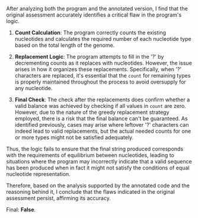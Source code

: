After analyzing both the program and the annotated version, I find that the original assessment accurately identifies a critical flaw in the program's logic.

1. **Count Calculation**: The program correctly counts the existing nucleotides and calculates the required number of each nucleotide type based on the total length of the genome. 

2. **Replacement Logic**: The program attempts to fill in the '?' by decrementing counts as it replaces with nucleotides. However, the issue arises in how it organizes these replacements. Specifically, when '?' characters are replaced, it's essential that the `count` for remaining types is properly maintained throughout the process to avoid oversupply for any nucleotide.

3. **Final Check**: The check after the replacements does confirm whether a valid balance was achieved by checking if all values in `count` are zero. However, due to the nature of the greedy replacement strategy employed, there is a risk that the final balance can't be guaranteed. As identified previously, cases may arise where leftover '?' characters can indeed lead to valid replacements, but the actual needed counts for one or more types might not be satisfied adequately.

Thus, the logic fails to ensure that the final string produced corresponds with the requirements of equilibrium between nucleotides, leading to situations where the program may incorrectly indicate that a valid sequence has been produced when in fact it might not satisfy the conditions of equal nucleotide representation.

Therefore, based on the analysis supported by the annotated code and the reasoning behind it, I conclude that the flaws indicated in the original assessment persist, affirming its accuracy.

Final: **False**.